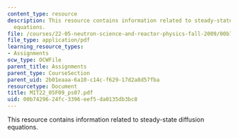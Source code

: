 ```yaml
---
content_type: resource
description: This resource contains information related to steady-state diffusion
  equations.
file: /courses/22-05-neutron-science-and-reactor-physics-fall-2009/00b7429624fc3396eef5da0135db3bc8_MIT22_05F09_ps07.pdf
file_type: application/pdf
learning_resource_types:
- Assignments
ocw_type: OCWFile
parent_title: Assignments
parent_type: CourseSection
parent_uid: 2b01eaaa-6a10-c14c-f629-17d2a8d57fba
resourcetype: Document
title: MIT22_05F09_ps07.pdf
uid: 00b74296-24fc-3396-eef5-da0135db3bc8
---
```

This resource contains information related to steady-state diffusion equations.

